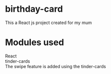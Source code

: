 # birthday-card
This a React js project created for my mum 
# Modules used 
React
</br>
tinder-cards
</br>
The swipe feature is added using the tinder-cards
